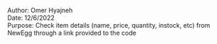Author: Omer Hyajneh\
Date: 12/6/2022\
Purpose: Check item details (name, price, quantity, instock, etc) from NewEgg through a link provided to the code
